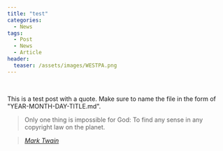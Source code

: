 ```yaml
---
title: "test"
categories:
  - News
tags:
  - Post
  - News
  - Article
header:
  teaser: /assets/images/WESTPA.png
---
```

<br>

This is a test post with a quote. Make sure to name the file in the form of "YEAR-MONTH-DAY-TITLE.md".

<!--more-->

> Only one thing is impossible for God: To find any sense in any copyright law on the planet.
  
> <cite><a href="http://www.brainyquote.com/quotes/quotes/m/marktwain163473.html">Mark Twain</a></cite>
